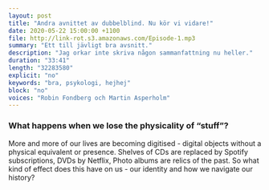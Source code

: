```yaml
---
layout: post
title: "Andra avnittet av dubbelblind. Nu kör vi vidare!"
date: 2020-05-22 15:00:00 +1100
file: http://link-rot.s3.amazonaws.com/Episode-1.mp3
summary: "Ett till jävligt bra avsnitt."
description: "Jag orkar inte skriva någon sammanfattning nu heller."
duration: "33:41"
length: "32283580"
explicit: "no" 
keywords: "bra, psykologi, hejhej"
block: "no" 
voices: "Robin Fondberg och Martin Asperholm"
---
```


### What happens when we lose the physicality of “stuff”?

More and more of our lives are becoming digitised - digital objects without a physical equivalent or presence. Shelves of CDs are replaced by Spotify subscriptions, DVDs by Netflix, Photo albums are relics of the past. So what kind of effect does this have on us - our identity and how we navigate our history?
